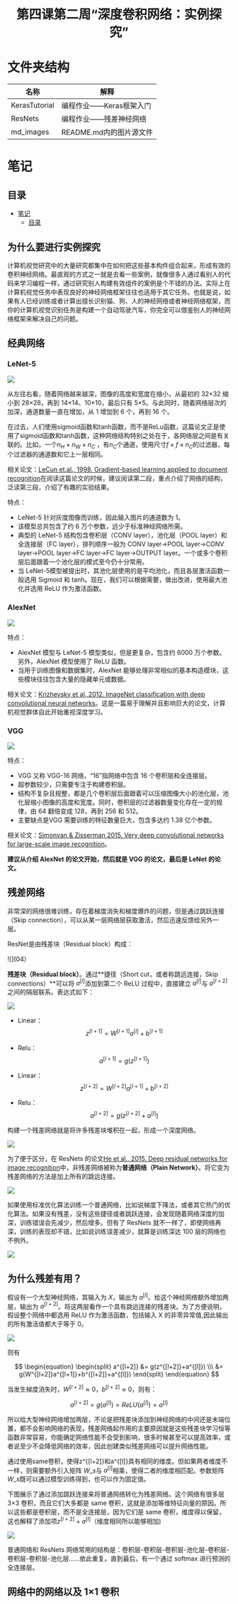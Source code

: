 <h1 align="center">第四课第二周“深度卷积网络：实例探究”</h1>

# 文件夹结构

名称 | 解释
---- | ---
KerasTutorial | 编程作业——Keras框架入门
ResNets | 编程作业——残差神经网络
md_images | README.md内的图片源文件

# 笔记

## 目录 

* [笔记](#笔记)
   * [目录](#目录)

## 为什么要进行实例探究

计算机视觉研究中的大量研究都集中在如何把这些基本构件组合起来，形成有效的卷积神经网络。最直观的方式之一就是去看一些案例，就像很多人通过看别人的代码来学习编程一样，通过研究别人构建有效组件的案例是个不错的办法。实际上在计算机视觉任务中表现良好的神经网络框架往往也适用于其它任务。也就是说，如果有人已经训练或者计算出擅长识别猫、狗、人的神经网络或者神经网络框架，而你的计算机视觉识别任务是构建一个自动驾驶汽车，你完全可以借鉴别人的神经网络框架来解决自己的问题。

## 经典网络 

### LeNet-5 

![](01)

从左往右看，随着网络越来越深，图像的高度和宽度在缩小，从最初的 32×32 缩小到 28×28，再到 14×14、10×10，最后只有 5×5。与此同时，随着网络层次的加深，通道数量一直在增加，从 1 增加到 6 个，再到 16 个。

在过去，人们使用sigmoid函数和tanh函数，而不是ReLu函数，这篇论文正是使用了sigmoid函数和tanh函数，这种网络结构特别之处在于，各网络层之间是有关联的。比如，一个$n_H \times n_W \times n_C$ ，有$n_C$个通道，使用尺寸$f \times f \times n_C$的过滤器，每个过滤器的通道数和它上一层相同。

相关论文：[LeCun et.al., 1998. Gradient-based learning applied to document recognition](http://ieeexplore.ieee.org/stamp/stamp.jsp?arnumber=726791&tag=1)在阅读这篇论文的时候，建议阅读第二段，重点介绍了网络的结构，泛读第三段，介绍了有趣的实验结果。

特点：

* LeNet-5 针对灰度图像而训练，因此输入图片的通道数为 1。
* 该模型总共包含了约 6 万个参数，远少于标准神经网络所需。
* 典型的 LeNet-5 结构包含卷积层（CONV layer），池化层（POOL layer）和全连接层（FC layer），排列顺序一般为 CONV layer->POOL layer->CONV layer->POOL layer->FC layer->FC layer->OUTPUT layer。一个或多个卷积层后面跟着一个池化层的模式至今仍十分常用。
* 当 LeNet-5模型被提出时，其池化层使用的是平均池化，而且各层激活函数一般选用 Sigmoid 和 tanh。现在，我们可以根据需要，做出改进，使用最大池化并选用 ReLU 作为激活函数。

### AlexNet

![](01)

特点：

* AlexNet 模型与 LeNet-5 模型类似，但是更复杂，包含约 6000 万个参数。另外，AlexNet 模型使用了 ReLU 函数。
* 当用于训练图像和数据集时，AlexNet 能够处理非常相似的基本构造模块，这些模块往往包含大量的隐藏单元或数据。

相关论文：[Krizhevsky et al.,2012. ImageNet classification with deep convolutional neural networks](http://papers.nips.cc/paper/4824-imagenet-classification-with-deep-convolutional-neural-networks.pdf)。这是一篇易于理解并且影响巨大的论文，计算机视觉群体自此开始重视深度学习。

### VGG

![](03)

特点：

* VGG 又称 VGG-16 网络，“16”指网络中包含 16 个卷积层和全连接层。
* 超参数较少，只需要专注于构建卷积层。
* 结构不复杂且规整，都是几个卷积层后面跟着可以压缩图像大小的池化层，池化层缩小图像的高度和宽度。同时，卷积层的过滤器数量变化存在一定的规律，由 64 翻倍变成 128，再到 256 和 512。
* 主要缺点是VGG 需要训练的特征数量巨大，包含多达约 1.38 亿个参数。

相关论文：[Simonvan & Zisserman 2015. Very deep convolutional networks for large-scale image recognition](https://arxiv.org/pdf/1409.1556.pdf)。

**建议从介绍 AlexNet 的论文开始，然后就是 VGG 的论文，最后是 LeNet 的论文。**

## 残差网络

非常深的网络很难训练，存在着梯度消失和梯度爆炸的问题，但是通过跳跃连接（Skip connection），可以从某一层网络层获取激活，然后迅速反馈给另外一层。

ResNet是由残差块（Residual block）构成：

![](04）

**残差块（Residual block）**。通过**捷径（Short cut，或者称跳远连接，Skip connections）**可以将 $a^{[l]}$添加到第二个 ReLU 过程中，直接建立 $a^{[l]}$与 $a^{[l+2]}$之间的隔层联系。表达式如下：

![](08)

- Linear：$$z^{[l+1]} = W^{[l+1]}a^{[l]} + b^{[l+1]}$$

- Relu：$$a^{[l+1]} = g(z^{[l+1]})$$

- Linear：$$z^{[l+2]} = W^{[l+2]}a^{[l+1]} + b^{[l+2]}$$

- Relu：$$a^{[l+2]} = g(z^{[l+2]} + a^{[l]})$$

构建一个残差网络就是将许多残差块堆积在一起，形成一个深度网络。

![](05)

为了便于区分，在 ResNets 的论文[He et al., 2015. Deep residual networks for image recognition](https://arxiv.org/pdf/1512.03385.pdf)中，非残差网络被称为**普通网络（Plain Network）**。将它变为残差网络的方法是加上所有的跳远连接。

![](06)

如果使用标准优化算法训练一个普通网络，比如说梯度下降法，或者其它热门的优化算法。如果没有残差，没有这些捷径或者跳跃连接，会发现随着网络深度的加深，训练错误会先减少，然后增多。但有了 ResNets 就不一样了，即使网络再深，训练的表现却不错，比如说训练误差减少，就算是训练深达 100 层的网络也不例外。

![](07)

## 为什么残差有用？

假设有一个大型神经网络，其输入为 $X$，输出为 $a^{[l]}$。给这个神经网络额外增加两层，输出为 $a^{[l+2]}$。将这两层看作一个具有跳远连接的残差块。为了方便说明，假设整个网络中都选用 ReLU 作为激活函数，包括输入 X 的非零异常值,因此输出的所有激活值都大于等于 0。

![](09)

则有

$$
\begin{equation}
\begin{split}
 a^{[l+2]} &= g(z^{[l+2]}+a^{[l]})  
     \\\ &= g(W^{[l+2]}a^{[l+1]}+b^{[l+2]}+a^{[l]})
\end{split}
\end{equation}
$$

当发生梯度消失时，$W^{[l+2]}\approx0$，$b^{[l+2]}\approx0$，则有：

$$a^{[l+2]} = g(a^{[l]}) = ReLU(a^{[l]}) = a^{[l]}$$

所以给大型神经网络增加两层，不论是把残差块添加到神经网络的中间还是末端位置，都不会影响网络的表现，残差网络起作用的主要原因就是这些残差块学习恒等函数非常容易，你能确定网络性能不会受到影响，很多时候甚至可以提高效率，或者说至少不会降低网络的效率，因此创建类似残差网络可以提升网络性能。

通过使用same卷积，使得z^{[l+2]}和a^{[l]}具有相同的维度。但如果两者维度不一样，则需要额外引入矩阵 $W\_s$与 $a^{[l]}$相乘，使得二者的维度相匹配。参数矩阵 $W\_s$既可以通过模型训练得到，也可以作为固定值。

下图展示了通过添加跳跃连接来将普通网络转化为残差网络。这个网络有很多层 3×3 卷积，而且它们大多都是 same 卷积，这就是添加等维特征向量的原因。所以这些都是卷积层，而不是全连接层，因为它们是 same 卷积，维度得以保留，这也解释了添加项$z^{[l+2]}+a^{[l]}$（维度相同所以能够相加)

![](10)

普通网络和 ResNets 网络常用的结构是：卷积层-卷积层-卷积层-池化层-卷积层-卷积层-卷积层-池化层……依此重复。直到最后，有一个通过 softmax 进行预测的全连接层。

## 网络中的网络以及 1×1  卷积




